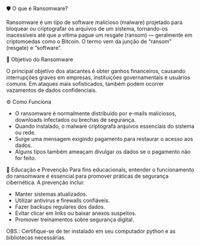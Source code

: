 🛡️ O que é Ransomware?

Ransomware é um tipo de software malicioso (malware) projetado para bloquear ou criptografar os arquivos de um sistema, tornando-os inacessíveis até que a vítima pague um resgate (ransom) — geralmente em criptomoedas como o Bitcoin. O termo vem da junção de “ransom” (resgate) e “software”.


🎯 Objetivo do Ransomware

O principal objetivo dos atacantes é obter ganhos financeiros, causando interrupções graves em empresas, instituições governamentais e usuários comuns. Em ataques mais sofisticados, também podem ocorrer vazamentos de dados confidenciais.


⚙️ Como Funciona
- O ransomware é normalmente distribuído por e-mails maliciosos, downloads infectados ou brechas de segurança.
- Quando instalado, o malware criptografa arquivos essenciais do sistema ou rede.
- Surge uma mensagem exigindo pagamento para restaurar o acesso aos dados.
- Alguns tipos também ameaçam divulgar os dados se o pagamento não for feito.
  

🧠 Educação e Prevenção
Para fins educacionais, entender o funcionamento do ransomware é essencial para promover práticas de segurança cibernética. A prevenção inclui:
- Manter sistemas atualizados.
- Utilizar antivírus e firewalls confiáveis.
- Fazer backups regulares dos dados.
- Evitar clicar em links ou baixar anexos suspeitos.
- Promover treinamentos sobre segurança digital.

OBS.: Certifique-se de ter instalado em seu computador python e as bibliotecas necessárias.
